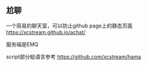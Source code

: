 ## 尬聊

一个简易的聊天室，可以防止github page上的静态页面 https://xcstream.github.io/achat/

服务端是EMQ

script部分蛤语言参考
https://github.com/xcstream/hama